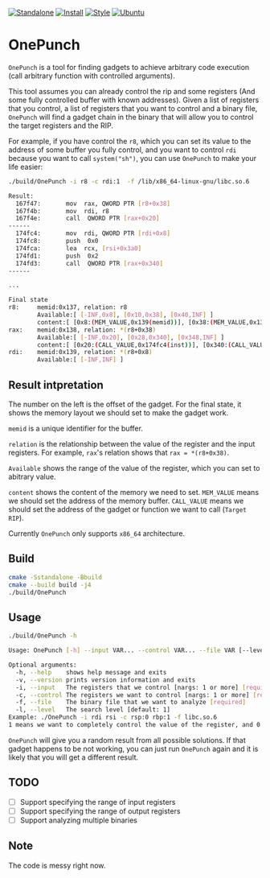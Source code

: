 [![Standalone](https://github.com/OMH4ck/OnePunch/actions/workflows/standalone.yml/badge.svg)](https://github.com/OMH4ck/OnePunch/actions/workflows/standalone.yml)
[![Install](https://github.com/OMH4ck/OnePunch/actions/workflows/install.yml/badge.svg)](https://github.com/OMH4ck/OnePunch/actions/workflows/install.yml)
[![Style](https://github.com/OMH4ck/OnePunch/actions/workflows/style.yml/badge.svg)](https://github.com/OMH4ck/OnePunch/actions/workflows/style.yml)
[![Ubuntu](https://github.com/OMH4ck/OnePunch/actions/workflows/ubuntu.yml/badge.svg)](https://github.com/OMH4ck/OnePunch/actions/workflows/ubuntu.yml)

# OnePunch

`OnePunch` is a tool for finding gadgets to achieve arbitrary code execution (call arbitrary function with controlled arguments).

This tool assumes you can already control the rip and some registers (And some fully controlled buffer with known addresses). 
Given a list of registers that you control, a list of registers that you want to control and a binary file, `OnePunch` will find a gadget chain in the binary that will allow you to control the target registers and the RIP.

For example, if you have control the `r8`, which you can set its value to the address of some buffer you fully control, and you want to control `rdi` because you want to call `system("sh")`, you can use `OnePunch` to make your life easier:
```bash
./build/OnePunch -i r8 -c rdi:1  -f /lib/x86_64-linux-gnu/libc.so.6 

Result:
  167f47:       mov  rax, QWORD PTR [r8+0x38]
  167f4b:       mov  rdi, r8
  167f4e:       call  QWORD PTR [rax+0x20]
------
  174fc4:       mov  rdi, QWORD PTR [rdi+0x8]
  174fc8:       push  0x0
  174fca:       lea  rcx, [rsi+0x3a0]
  174fd1:       push  0x2
  174fd3:       call  QWORD PTR [rax+0x340]
------

...

Final state
r8:     memid:0x137, relation: r8
        Available:[ [-INF,0x8], [0x10,0x38], [0x40,INF] ]
        content:[ [0x8:(MEM_VALUE,0x139(memid))], [0x38:(MEM_VALUE,0x138(memid))] ]
rax:    memid:0x138, relation: *(r8+0x38)
        Available:[ [-INF,0x20], [0x28,0x340], [0x348,INF] ]
        content:[ [0x20:(CALL_VALUE,0x174fc4(inst))], [0x340:(CALL_VALUE,Target RIP)] ]
rdi:    memid:0x139, relation: *(r8+0x8)
        Available:[ [-INF,INF] ]
```

## Result intpretation
The number on the left is the offset of the gadget. For the final state, it shows the memory layout we should set to make the gadget work.

`memid` is a unique identifier for the buffer.

`relation` is the relationship between the value of the register and the input registers. For example, `rax`'s relation shows that `rax = *(r8+0x38)`. 

`Available` shows the range of the value of the register, which you can set to abitrary value.

`content` shows the content of the memory we need to set. `MEM_VALUE` means we should set the address of the memory buffer. `CALL_VALUE` means we should set the address of the gadget or function we want to call (`Target RIP`).

Currently `OnePunch` only supports `x86_64` architecture.

## Build
```bash
cmake -Sstandalone -Bbuild
cmake --build build -j4
./build/OnePunch
```

## Usage
```bash
./build/OnePunch -h

Usage: OnePunch [-h] --input VAR... --control VAR... --file VAR [--level VAR]

Optional arguments:
  -h, --help    shows help message and exits 
  -v, --version prints version information and exits 
  -i, --input   The registers that we control [nargs: 1 or more] [required]
  -c, --control The registers we want to control [nargs: 1 or more] [required]
  -f, --file    The binary file that we want to analyze [required]
  -l, --level   The search level [default: 1]
Example: ./OnePunch -i rdi rsi -c rsp:0 rbp:1 -f libc.so.6
1 means we want to completely control the value of the register, and 0 means we allow the register to be a pointer value as long as it can point to a buffer that we control.
```

`OnePunch` will give you a random result from all possible solutions. If that gadget happens to be not working, you can just run `OnePunch` again and it is likely that you will get a different result.

## TODO
- [ ] Support specifying the range of input registers
- [ ] Support specifying the range of output registers
- [ ] Support analyzing multiple binaries

## Note
The code is messy right now. 
